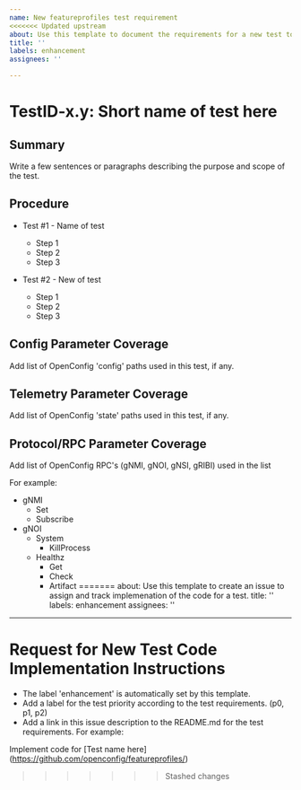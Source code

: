 ```yaml
---
name: New featureprofiles test requirement
<<<<<<< Updated upstream
about: Use this template to document the requirements for a new test to be implemented.
title: ''
labels: enhancement
assignees: ''

---
```


# TestID-x.y: Short name of test here

## Summary

Write a few sentences or paragraphs describing the purpose and scope of the test. 

## Procedure

*   Test #1 - Name of test
    *   Step 1
    *   Step 2
    *   Step 3

*   Test #2 - New of test
    *   Step 1
    *   Step 2
    *   Step 3


## Config Parameter Coverage

Add list of OpenConfig 'config' paths used in this test, if any.

## Telemetry Parameter Coverage

Add list of OpenConfig 'state' paths used in this test, if any.

## Protocol/RPC Parameter Coverage

Add list of OpenConfig RPC's (gNMI, gNOI, gNSI, gRIBI) used in the list

For example:
*   gNMI
    *   Set
    *   Subscribe
*   gNOI
    *   System
        *   KillProcess
    *   Healthz
        *   Get
        *   Check
        *   Artifact
=======
about: Use this template to create an issue to assign and track implemenation of the code for a test.
title: ''
labels: enhancement
assignees: ''
---

# Request for New Test Code Implementation Instructions

* The label 'enhancement' is automatically set by this template.
* Add a label for the test priority according to the test requirements. (p0, p1, p2)
* Add a link in this issue description to the README.md for the test requirements.  For example:

Implement code for [Test name here](<https://github.com/openconfig/featureprofiles/><insert link to the README.md file here>)
>>>>>>> Stashed changes
